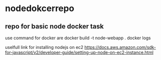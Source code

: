 # nodedokcerrepo
repo for basic node docker task
---
use command for docker are
docker build -t node-webapp .
docker logs <name of image> 

uselfull link for installing nodejs on ec2
https://docs.aws.amazon.com/sdk-for-javascript/v2/developer-guide/setting-up-node-on-ec2-instance.html
